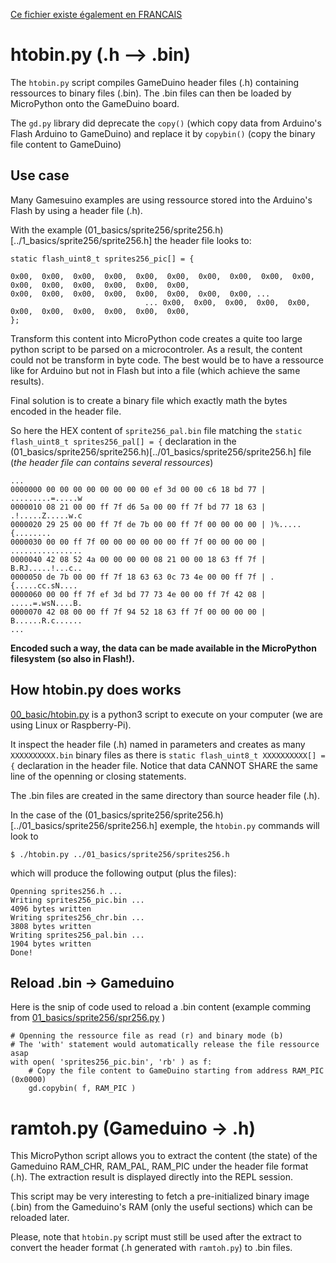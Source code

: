 [Ce fichier existe également en FRANCAIS](TOOLS.md)

# htobin.py (.h --> .bin)
The `htobin.py` script compiles GameDuino header files (.h) containing ressources to binary files (.bin). The .bin files can then be loaded by MicroPython onto the GameDuino board.

The `gd.py` library did deprecate the `copy()` (which copy data from Arduino's Flash Arduino to GameDuino) and replace it by `copybin()` (copy the binary file content to  GameDuino)

## Use case
Many Gamesuino examples are using ressource stored into the Arduino's Flash by using a header file (.h).

With the example (01_basics/sprite256/sprite256.h)[../1_basics/sprite256/sprite256.h] the header file looks to:

```
static flash_uint8_t sprites256_pic[] = {

0x00,  0x00,  0x00,  0x00,  0x00,  0x00,  0x00,  0x00,  0x00,  0x00,  0x00,  0x00,  0x00,  0x00,  0x00,  0x00,
0x00,  0x00,  0x00,  0x00,  0x00,  0x00,  0x00,  0x00, ...
                              ... 0x00,  0x00,  0x00,  0x00,  0x00,  0x00,  0x00,  0x00,  0x00,  0x00,  0x00,
};
```

Transform this content into MicroPython code creates a quite too large python script to be parsed on a microcontroler. As a result, the content could not be transform in byte code. The best would be to have a ressource like for Arduino but not in Flash but into a file (which achieve the same results).

Final solution is to create a binary file which exactly math the bytes encoded in the header file.

So here the HEX content of `sprite256_pal.bin` file matching the `static flash_uint8_t sprites256_pal[] = {` declaration in the (01_basics/sprite256/sprite256.h)[../01_basics/sprite256/sprite256.h] file (_the header file can contains several ressources_)
```
...
0000000 00 00 00 00 00 00 00 00 ef 3d 00 00 c6 18 bd 77 | .........=.....w
0000010 08 21 00 00 ff 7f d6 5a 00 00 ff 7f bd 77 18 63 | .!.....Z.....w.c
0000020 29 25 00 00 ff 7f de 7b 00 00 ff 7f 00 00 00 00 | )%.....{........
0000030 00 00 ff 7f 00 00 00 00 00 00 ff 7f 00 00 00 00 | ................
0000040 42 08 52 4a 00 00 00 00 08 21 00 00 18 63 ff 7f | B.RJ.....!...c..
0000050 de 7b 00 00 ff 7f 18 63 63 0c 73 4e 00 00 ff 7f | .{.....cc.sN....
0000060 00 00 ff 7f ef 3d bd 77 73 4e 00 00 ff 7f 42 08 | .....=.wsN....B.
0000070 42 08 00 00 ff 7f 94 52 18 63 ff 7f 00 00 00 00 | B......R.c......
...
```
__Encoded such a way, the data can be made available in the MicroPython filesystem (so also in Flash!).__

## How htobin.py does works

[00_basic/htobin.py](00_basic/htobin.py) is a python3 script to execute on your computer (we are using Linux or Raspberry-Pi).

It inspect the header file (.h) named in parameters and creates as many `XXXXXXXXXX.bin` binary files as there is `static flash_uint8_t XXXXXXXXXX[] = {` declaration in the header file. Notice that data CANNOT SHARE the same line of the openning or closing statements.

The .bin files are created in the same directory than source header file (.h).

In the case of the (01_basics/sprite256/sprite256.h)[../01_basics/sprite256/sprite256.h] exemple, the `htobin.py` commands will look to

```
$ ./htobin.py ../01_basics/sprite256/sprites256.h
```

which will produce the following output (plus the files):

```
Openning sprites256.h ...
Writing sprites256_pic.bin ...
4096 bytes written
Writing sprites256_chr.bin ...
3808 bytes written
Writing sprites256_pal.bin ...
1904 bytes written
Done!
```

## Reload .bin -> Gameduino

Here is the snip of code used to reload a .bin content (example comming from  [01_basics/sprite256/spr256.py](../01_basics/sprite256/spr256.py) )

```
# Openning the ressource file as read (r) and binary mode (b)
# The 'with' statement would automatically release the file ressource asap
with open( 'sprites256_pic.bin', 'rb' ) as f:
	# Copy the file content to GameDuino starting from address RAM_PIC (0x0000)
	gd.copybin( f, RAM_PIC )
```

# ramtoh.py (Gameduino -> .h)

This MicroPython script allows you to extract the content (the state) of the Gameduino RAM_CHR, RAM_PAL, RAM_PIC under the header file format (.h). The extraction result is displayed directly into the REPL session.

This script may be very interesting to fetch a pre-initialized binary image  (.bin) from the Gameduino's RAM (only the useful sections) which can be reloaded later.

Please, note that `htobin.py` script must still be used after the extract to convert the header format (.h generated with  `ramtoh.py`) to .bin files.
  
